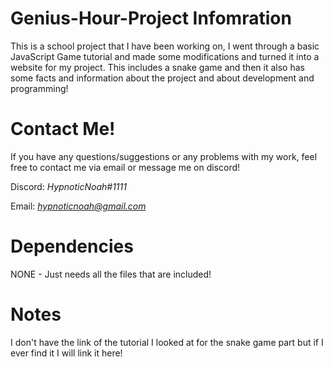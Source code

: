 # Genius-Hour-Project Infomration 
This is a school project that I have been working on, I went through a basic JavaScript Game tutorial and made some modifications and turned it into a website for my project. This includes a snake game and then it also has some facts and information about the project and about development and programming!

# Contact Me!
 If you have any questions/suggestions or any problems with my work, feel free to contact me via email or message me on discord!

  Discord: *HypnoticNoah#1111*

  Email: *hypnoticnoah@gmail.com*

# Dependencies 
NONE - Just needs all the files that are included!

# Notes 
I don't have the link of the tutorial I looked at for the snake game part but if I ever find it I will link it here!
